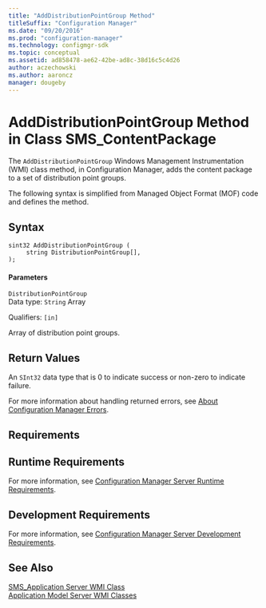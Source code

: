 ```yaml
---
title: "AddDistributionPointGroup Method"
titleSuffix: "Configuration Manager"
ms.date: "09/20/2016"
ms.prod: "configuration-manager"
ms.technology: configmgr-sdk
ms.topic: conceptual
ms.assetid: ad858478-ae62-42be-ad8c-38d16c5c4d26
author: aczechowski
ms.author: aaroncz
manager: dougeby
---
```

# AddDistributionPointGroup Method in Class SMS_ContentPackage
The `AddDistributionPointGroup` Windows Management Instrumentation (WMI) class method, in Configuration Manager, adds the content package to a set of distribution point groups.  

 The following syntax is simplified from Managed Object Format (MOF) code and defines the method.  

## Syntax  

```  
sint32 AddDistributionPointGroup (  
     string DistributionPointGroup[],  
);  
```  

#### Parameters  
 `DistributionPointGroup`  
 Data type: `String` Array  

 Qualifiers: `[in]`  

 Array of distribution point groups.   

## Return Values  
 An `SInt32` data type that is 0 to indicate success or non-zero to indicate failure.  

 For more information about handling returned errors, see [About Configuration Manager Errors](../../../../../develop/core/understand/about-configuration-manager-errors.md).  

## Requirements  

## Runtime Requirements  
 For more information, see [Configuration Manager Server Runtime Requirements](../../../../../develop/core/reqs/server-runtime-requirements.md).  

## Development Requirements  
 For more information, see [Configuration Manager Server Development Requirements](../../../../../develop/core/reqs/server-development-requirements.md).  

## See Also  
 [SMS_Application Server WMI Class](../../../../../develop/reference/apps/sms_application-server-wmi-class.md)   
 [Application Model Server WMI Classes](../../../../../develop/reference/apps/application-management-server-wmi-classes.md)
